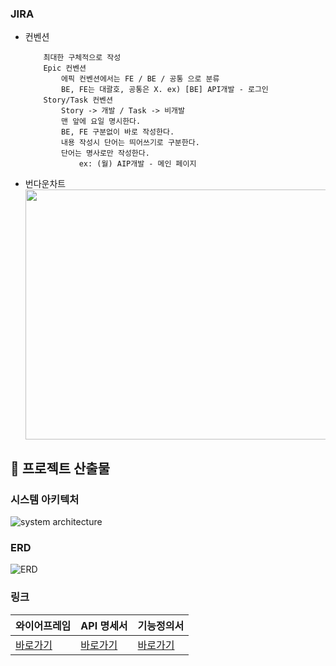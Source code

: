 
### JIRA

- 컨벤션

  ```
      최대한 구체적으로 작성
      Epic 컨벤션
          에픽 컨벤션에서는 FE / BE / 공통 으로 분류
          BE, FE는 대괄호, 공통은 X. ex) [BE] API개발 - 로그인
      Story/Task 컨벤션
          Story -> 개발 / Task -> 비개발
          맨 앞에 요일 명시한다.
          BE, FE 구분없이 바로 작성한다.
          내용 작성시 단어는 띄어쓰기로 구분한다.
          단어는 명사로만 작성한다.
              ex: (월) AIP개발 - 메인 페이지
  ```

- 번다운차트  
  <img src="https://github.com/yeonnno/Algorithm/assets/109949649/90e20413-71bd-4f96-9923-00d81a87a534" width=1000px height=400px>

## 📃 **프로젝트 산출물**

### 시스템 아키텍처

![system architecture](https://github.com/yeonnno/Algorithm/assets/109949649/f85b3bc9-a302-4ead-a2a9-34b9fad84726)

### ERD

![ERD](https://github.com/yeonnno/Algorithm/assets/109949649/2fab9ef0-329d-419f-90b5-5862b8e5c9e2)

### 링크

| 와이어프레임                                                        | API 명세서                                                                                   | 기능정의서                                                                                                               |
| ------------------------------------------------------------------- | -------------------------------------------------------------------------------------------- | ------------------------------------------------------------------------------------------------------------------------ |
| [바로가기](https://www.figma.com/file/MAQCt5mQ3sWZnZODE4GpO2/%EB%82%98%EB%88%84%EB%AF%B8?type=design&node-id=0-1) | [바로가기](https://raspy-slicer-570.notion.site/BE-API-de404cf20d6a43cfac442d5e7e577f74) | [바로가기](https://raspy-slicer-570.notion.site/bad6048352d24845a799f5ce77677002) |